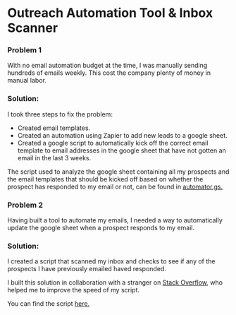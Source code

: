 <h1>Outreach Automation Tool & Inbox Scanner</h1>


<h3>Problem 1 </h3>

With no email automation budget at the time, I was manually sending hundreds of emails weekly. This cost the company plenty of money in manual labor.


<h3>Solution:</h3>
I took three steps to fix the problem:

<ul>
  <li>Created email templates.</li>
  <li>Created an automation using Zapier to add new leads to a google sheet.</li>
  <li>Created a google script to automatically kick off the correct email template to email addresses in the google sheet that have not gotten an email in the last 3 weeks.</li>
</ul>

The script used to analyze the google sheet containing all my prospects and the email templates that should be kicked off based on whether the prospect has responded to my email or not, can be found in <a href="https://github.com/ajjaiyeola/Lead-Outreach-Automator/blob/Master/automator.gs">automator.gs.</a>

<h3>Problem 2</h3>

Having built a tool to automate my emails, I needed a way to automatically update the google sheet when a prospect responds to my email.

<h3>Solution:</h3>

I created a script that scanned my inbox and checks to see if any of the prospects I have previously emailed haved responded.

I built this solution in collaboration with a stranger on <a href="https://stackoverflow.com/questions/47167981/google-script-to-scan-gmail-inbox-and-write-to-spreadsheet-too-slow"> Stack Overflow</a>, who helped me to improve the speed of my script.

You can find the script <a href= "https://github.com/ajjaiyeola/Lead-Outreach-Automator/blob/Master/inboxscanner.gs"> here.</a>

